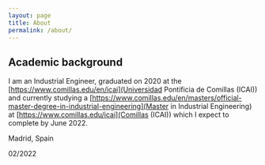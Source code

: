 ```yaml
---
layout: page
title: About
permalink: /about/
---
```


## Academic background
I am an Industrial Engineer, graduated on 2020 at the [https://www.comillas.edu/en/icai](Universidad Pontificia de Comillas (ICAI)) and currently studying a [https://www.comillas.edu/en/masters/official-master-degree-in-industrial-engineering](Master in Industrial Engineering) at [https://www.comillas.edu/icai](Comillas (ICAI)) which I expect to complete by June 2022.





Madrid, Spain

02/2022
